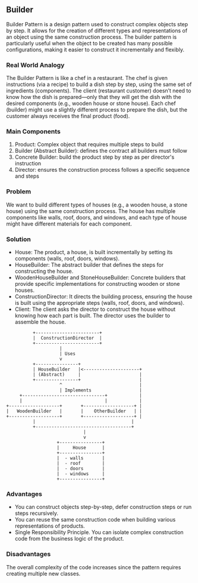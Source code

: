 ## Builder

 Builder Pattern is a design pattern used to construct complex objects step by step. It allows for the creation of different types and representations of an object using the same construction process. The builder pattern is particularly useful when the object to be created has many possible configurations, making it easier to construct it incrementally and flexibly.

### Real World Analogy

The Builder Pattern is like a chef in a restaurant. The chef is given instructions (via a recipe) to build a dish step by step, using the same set of ingredients (components). The client (restaurant customer) doesn’t need to know how the dish is prepared—only that they will get the dish with the desired components (e.g., wooden house or stone house). Each chef (builder) might use a slightly different process to prepare the dish, but the customer always receives the final product (food).

### Main Components

1. Product: Complex object that requires multiple steps to build
2. Builder (Abstract Builder): defines the contract all builders must follow
3. Concrete Builder: build the product step by step as per director's instruction
4. Director: ensures the construction process follows a specific sequence and steps



### Problem

We want to build different types of houses (e.g., a wooden house, a stone house) using the same construction process. The house has multiple components like walls, roof, doors, and windows, and each type of house might have different materials for each component.

### Solution

- House: The product, a house, is built incrementally by setting its components (walls, roof, doors, windows).
- HouseBuilder: The abstract builder that defines the steps for constructing the house.
- WoodenHouseBuilder and StoneHouseBuilder: Concrete builders that provide specific implementations for constructing wooden or stone houses.
- ConstructionDirector: It directs the building process, ensuring the house is built using the appropriate steps (walls, roof, doors, and windows).
- Client: The client asks the director to construct the house without knowing how each part is built. The director uses the builder to assemble the house.


```
          +------------------------+
          |  ConstructionDirector  |
          +------------------------+
                    |
                    | Uses
                    v
          +----------------+
          | HouseBuilder   |<---------------------+
          | (Abstract)     |                      |
          +----------------+                      |
                    ^                             |
                    | Implements                  |
     +-------------------------------+            |
     |                               |            |
+-------------------+       +-------------------+ |
|   WoodenBuilder   |       |    OtherBuilder   | |
+-------------------+       +-------------------+ |
          |                                    |
          +------------------------------------+
                             |
                             v
                   +----------------+
                   |     House      |
                   +----------------+
                   |  - walls       |
                   |  - roof        |
                   |  - doors       |
                   |  - windows     |
                   +----------------+

```

### Advantages
- You can construct objects step-by-step, defer construction steps or run steps recursively.
- You can reuse the same construction code when building various representations of products.
- Single Responsibility Principle. You can isolate complex construction code from the business logic of the product.

### Disadvantages
The overall complexity of the code increases since the pattern requires creating multiple new classes.
